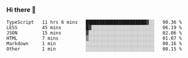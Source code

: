### Hi there 👋

<!--START_SECTION:waka-->

```text
TypeScript   11 hrs 6 mins   ██████████████████████▓░░   90.36 %
LESS         45 mins         █▓░░░░░░░░░░░░░░░░░░░░░░░   06.19 %
JSON         15 mins         ▓░░░░░░░░░░░░░░░░░░░░░░░░   02.06 %
HTML         7 mins          ▒░░░░░░░░░░░░░░░░░░░░░░░░   01.07 %
Markdown     1 min           ░░░░░░░░░░░░░░░░░░░░░░░░░   00.16 %
Other        1 min           ░░░░░░░░░░░░░░░░░░░░░░░░░   00.15 %
```

<!--END_SECTION:waka-->

<!--
**jtaox/jtaox** is a ✨ _special_ ✨ repository because its `README.md` (this file) appears on your GitHub profile.

Here are some ideas to get you started:

- 🔭 I’m currently working on ...
- 🌱 I’m currently learning ...
- 👯 I’m looking to collaborate on ...
- 🤔 I’m looking for help with ...
- 💬 Ask me about ...
- 📫 How to reach me: ...
- 😄 Pronouns: ...
- ⚡ Fun fact: ...
-->
